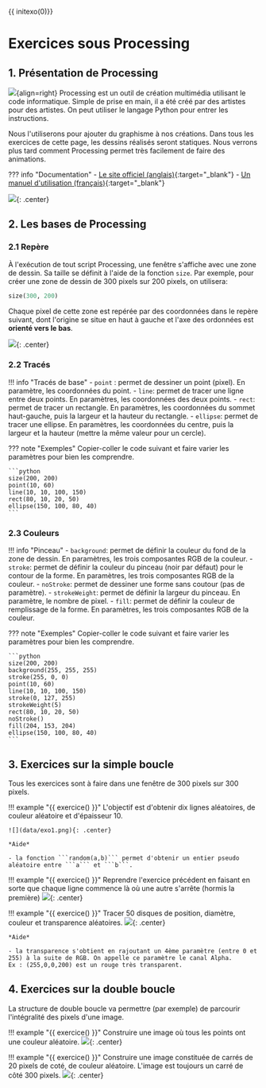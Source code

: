 {{ initexo(0)}}

# Exercices sous Processing

## 1. Présentation de Processing

![](data/logo_processing.png){align=right} 
Processing est un outil de création multimédia utilisant le code informatique. Simple de prise en main, il a été créé par des artistes pour des artistes. On peut utiliser le langage Python pour entrer les instructions.

Nous l'utiliserons pour ajouter du graphisme à nos créations. Dans tous les exercices de cette page, les dessins réalisés seront statiques. Nous verrons plus tard comment Processing permet très facilement de faire des animations.

??? info "Documentation"
    - [Le site officiel (anglais)](https://processing.org/){:target="_blank"} 
    - [Un manuel d'utilisation (français)](https://fr.flossmanuals.net/processing/introduction/){:target="_blank"} 


![](data/CaptureProcessing1.png){: .center} 


## 2. Les bases de Processing
### 2.1 Repère

À l'exécution de tout script Processing, une fenêtre s'affiche avec une zone de dessin. Sa taille se définit à l'aide de la fonction `size`. Par exemple, pour créer une zone de dessin de 300 pixels sur 200 pixels, on utilisera:

```python
size(300, 200)
```

Chaque pixel de cette zone est repérée par des coordonnées dans le repère suivant, dont l'origine se situe en haut à gauche et l'axe des ordonnées est **orienté vers le bas**.

![](data/repere.png){: .center} 

### 2.2 Tracés

!!! info "Tracés de base"
    - `point` : permet de dessiner un point (pixel). En paramètre, les coordonnées du point.
    - `line`: permet de tracer une ligne entre deux points. En paramètres, les coordonnées des deux points.
    - `rect`: permet de tracer un rectangle. En paramètres, les coordonnées du sommet haut-gauche, puis la largeur et la hauteur du rectangle.
    - `ellipse`: permet de tracer une ellipse. En paramètres, les coordonnées du centre, puis la largeur et la hauteur (mettre la même valeur pour un cercle).

??? note "Exemples"
    Copier-coller le code suivant et faire varier les paramètres pour bien les comprendre.

    ```python
    size(200, 200)
    point(10, 60)
    line(10, 10, 100, 150)
    rect(80, 10, 20, 50)
    ellipse(150, 100, 80, 40)
    ```

### 2.3 Couleurs

!!! info "Pinceau"
    - `background`: permet de définir la couleur du fond de la zone de dessin. En paramètres, les trois composantes RGB de la couleur.
    - `stroke`: permet de définir la couleur du pinceau (noir par défaut) pour le contour de la forme. En paramètres, les trois composantes RGB de la couleur.
    - `noStroke`: permet de dessiner une forme sans coutour (pas de paramètre).
    - `strokeWeight`: permet de définir la largeur du pinceau. En paramètre, le nombre de pixel.
    - `fill`: permet de définir la couleur de remplissage de la forme. En paramètres, les trois composantes RGB de la couleur.
    
??? note "Exemples"
    Copier-coller le code suivant et faire varier les paramètres pour bien les comprendre.

    ```python
    size(200, 200)
    background(255, 255, 255)
    stroke(255, 0, 0)
    point(10, 60)
    line(10, 10, 100, 150)
    stroke(0, 127, 255)
    strokeWeight(5)
    rect(80, 10, 20, 50)
    noStroke()
    fill(204, 153, 204)
    ellipse(150, 100, 80, 40)
    ```

## 3. Exercices sur la simple boucle
Tous les exercices sont à faire dans une fenêtre de 300 pixels sur 300 pixels.

!!! example "{{ exercice() }}"
    L'objectif est d'obtenir dix lignes aléatoires, de couleur aléatoire et d'épaisseur 10.

    ![](data/exo1.png){: .center} 

    *Aide*

    - la fonction ```random(a,b)``` permet d'obtenir un entier pseudo aléatoire entre ```a``` et ```b```.

!!! example "{{ exercice() }}"
    Reprendre l'exercice précédent en faisant en sorte que chaque ligne commence là où une autre s'arrête (hormis la première)
    ![](data/exo2.png){: .center} 

!!! example "{{ exercice() }}"
    Tracer 50 disques de position, diamètre, couleur et transparence aléatoires.
    ![](data/exo3.png){: .center} 

    *Aide*

    - la transparence s'obtient en rajoutant un 4ème paramètre (entre 0 et 255) à la suite de RGB. On appelle ce paramètre le canal Alpha.
    Ex : (255,0,0,200) est un rouge très transparent.

## 4. Exercices sur la double boucle
La structure de double boucle va permettre (par exemple) de parcourir l'intégralité des pixels d'une image.

!!! example "{{ exercice() }}"
    Construire une image où tous les points ont une couleur aléatoire.
    ![](data/exo4.png){: .center} 

<!--
size(300,300)
background(0)


for x in range(300):
    for y in range(300):
        r = random(0,255)
        g = random(0,255)
        b = random(0,255)
        stroke(r,g,b)
        point(x,y)
-->

!!! example "{{ exercice() }}"
    Construire une image constituée de carrés de 20 pixels de coté, de couleur aléatoire. L'image est toujours un carré de côté 300 pixels.
    ![](data/exo5.png){: .center} 

<!--
size(300,300)
background(0)


for xk in range(15):
    for yk in range(15):
        r = random(0,255)
        g = random(0,255)
        b = random(0,255)
        fill(r,g,b)
        rect(xk*20,yk*20,20,20)
-->

